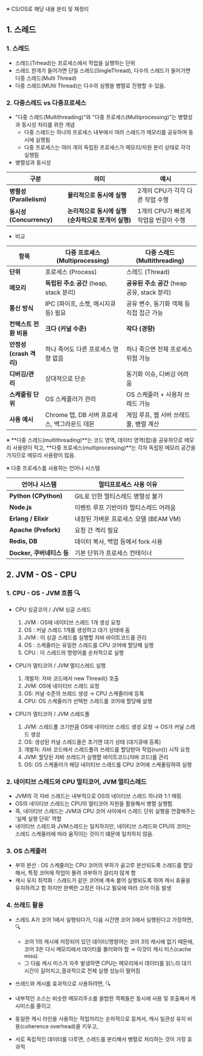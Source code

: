 ※ CS/OS로 해당 내용 분리 및 재정리

## 1. 스레드
### 1. 스레드
- 스레드(Trhead)는 프로세스에서 작업을 실행하는 단위
- 스레드 한개가 들어가면 단일 스레드(SingleThread), 다수의 스레드가 들어가면 다중 스레드(Multi Thread)
- 다중 스레드(MUlti Thread)는 다수의 실행을 병렬로 진행할 수 있음.

### 2. 다중스레드 vs 다중프로세스
-  "다중 스레드(Multithreading)"와 "다중 프로세스(Multiprocessing)"는 병렬성과 동시성 처리를 위한 개념
    - 다중 스레드는 하나의 프로세스 내부에서 여러 스레드가 메모리를 공유하며 동시에 실행됨
    - 다중 프로세스는 여러 개의 독립된 프로세스가 메모리/자원 분리 상태로 각각 실행됨
- 병렬성과 동시성

| 구분                    | 의미                              | 예시                      |
| --------------------- | ------------------------------- | ----------------------- |
| **병렬성 (Parallelism)** | **물리적으로 동시에 실행**                | 2개의 CPU가 각각 다른 작업 수행    |
| **동시성 (Concurrency)** | **논리적으로 동시에 실행 (순차적으로 쪼개어 실행)** | 1개의 CPU가 빠르게 작업을 번갈아 수행 |

- 비교

| 항목   | 다중 프로세스 (Multiprocessing)  | 다중 스레드 (Multithreading) |
| ------------------ | --------------- | --------------------------------- |
| **단위**             | 프로세스 (Process)                 | 스레드 (Thread)     |
| **메모리**            | **독립된 주소 공간** (heap, stack 분리) | **공유된 주소 공간** (heap 공유, stack 분리) |
| **통신 방식**          | IPC (파이프, 소켓, 메시지큐 등) 필요    | 공유 변수, 동기화 객체 등 직접 접근 가능          |
| **컨텍스트 전환 비용**     | **크다 (커널 수준)**      | **작다 (경량)**  |
| **안정성 (crash 격리)** | 하나 죽어도 다른 프로세스 영향 없음      | 하나 죽으면 전체 프로세스 위험 가능              |
| **디버깅/관리**         | 상대적으로 단순          | 동기화 이슈, 디버깅 어려움   |
| **스케줄링 단위**    | OS 스케줄러가 관리    | OS 스케줄러 + 사용자 쓰레드 가능 |
| **사용 예시**   | Chrome 탭, DB 서버 프로세스, 백그라운드 데몬 | 게임 루프, 웹 서버 쓰레드 풀, 병렬 계산   |

※ **다중 스레드(multithreading)**는 코드 영역, 데이터 영역(힙)을 공유하므로 메모리 사용량이 적고,
**다중 프로세스(multiprocessing)**는 각자 독립된 메모리 공간을 가지므로 메모리 사용량이 많음.

※ 다중 프로세스를 사용하는 언어나 시스템

| 언어나 시스템              | 멀티프로세스 사용 이유              |
| -------------------- | ------------------------- |
| **Python (CPython)** | GIL로 인한 멀티스레드 병렬성 불가      |
| **Node.js**          | 이벤트 루프 기반이라 멀티스레드 어려움     |
| **Erlang / Elixir**  | 내장된 가벼운 프로세스 모델 (BEAM VM) |
| **Apache (Prefork)** | 요청 간 격리 필요                |
| **Redis, DB**        | 데이터 복사, 백업 등에서 fork 사용    |
| **Docker, 쿠버네티스 등**  | 기본 단위가 프로세스 컨테이너          |


## 2. JVM - OS - CPU
### 1. CPU - OS - JVM 흐름 🔍
- CPU 싱글코어 / JVM 싱글 스레드
    1) JVM : OS에 네이티브 스레드 1개 생성 요청
    2) OS : 커널 스레드 1개를 생성하고 대기 상태에 둠
    3) JVM :  이 싱글 스레드를 실행할 자바 바이트코드를 관리
    4) OS : 스케줄러는 유일한 스레드를 CPU 코어에 할당해 실행
    5) CPU : 이 스레드의 명령어를 순차적으로 실행

- CPU가 멀티코어 / JVM 멀티스레드 실행
    1) 개발자: 자바 코드에서 new Thread() 호출
    2) JVM: OS에 네이티브 스레드 요청
    3) OS: 커널 수준의 쓰레드 생성 → CPU 스케줄러에 등록
    4) CPU: OS 스케줄러가 선택한 스레드를 코어에 할당해 실행

- CPU가 멀티코어 / JVM 스레드풀
    1) JVM: 스레드풀 크기만큼 OS에 네이티브 스레드 생성 요청 → OS가 커널 스레드 생성
    2) OS: 생성된 커널 스레드들은 초기엔 대기 상태 (대기큐에 등록)
    3) 개발자: 자바 코드에서 스레드풀의 쓰레드를 할당받아 작업(run()) 시작 요청
    4) JVM: 할당된 자바 쓰레드가 실행할 바이트코드(자바 코드)를 관리
    5) OS: OS 스케줄러가 해당 네이티브 스레드를 CPU 코어에 스케줄링하여 실행

### 2. 네이티브 스레드와 CPU 멀티코어, JVM 멀티스레드 
- JVM의 각 자바 스레드는 내부적으로 OS의 네이티브 스레드 하나와 1:1 매핑.
- OS의 네이티브 스레드는 CPU의 멀티코어 자원을 활용해서 병렬 실행함.
- 즉, 네이티브 스레드는 JVM과 CPU 코어 사이에서 스레드 단위 실행을 연결해주는 ‘실제 실행 단위’ 역할
- 네이티브 스레드와 JVM스레드는 일치하지만, 네이티브 스레드와 CPU의 코어는 스레드 스케줄러에 따라 움직이는 것이기 떄문에 일치하지 않음.

### 3. OS 스케줄러 
  - 부하 분산 : OS 스케줄러는 CPU 코어의 부하가 골고루 분산되도록 스레드를 할당해서, 특정 코어에 작업이 몰려 과부하가 걸리지 않게 함
  - 캐시 유지 최적화 : 스레드가 같은 코어에 계속 붙어 실행되도록 하여 캐시 효율을 유지하려고 함 하지만 완벽한 고정은 아니고 필요에 따라 코어 이동 발생

### 4. 쓰레드 활용
  - 스레드 A가 코어 1에서 실행되다가, 다음 시간엔 코어 3에서 실행된다고 가정하면, 🔍
    - 코어 1의 캐시에 저장되어 있던 데이터/명령어는 코어 3의 캐시에 없기 때문에, 코어 3은 다시 메모리에서 데이터를 불러와야 함 → 이것이 캐시 미스(cache miss)
    - 그 다음 캐시 미스가 자주 발생하면 CPU는 메모리에서 데이터를 읽느라 대기 시간이 길어지고,결과적으로 전체 실행 성능이 떨어짐
   
  - 쓰레드와 캐시를 효과적으로 사용하려면, 🔍
   - 내부적인 소스는 비슷한 메모리주소를 쓸법한 객체들은 동시에 사용 및 호출해서 캐시미스를 줄이고
   - 동일한 캐시 라인을 사용하는 작업끼리는 순차적으로 뭉쳐서, 캐시 일관성 유지 비용(coherence overhead)을 키우고,
   - 서로 독립적인 데이터를 다루면, 스레드를 분리해서 병렬로 처리하는 것이 가장 효과적